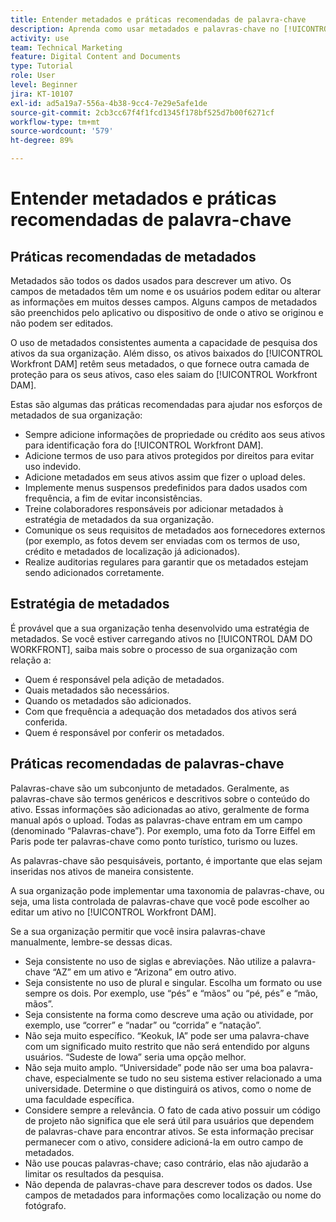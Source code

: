 ```yaml
---
title: Entender metadados e práticas recomendadas de palavra-chave
description: Aprenda como usar metadados e palavras-chave no [!UICONTROL Workfront DAM] para descrever um ativo e aumentar a capacidade de pesquisa dos ativos da sua organização.
activity: use
team: Technical Marketing
feature: Digital Content and Documents
type: Tutorial
role: User
level: Beginner
jira: KT-10107
exl-id: ad5a19a7-556a-4b38-9cc4-7e29e5afe1de
source-git-commit: 2cb3cc67f4f1fcd1345f178bf525d7b00f6271cf
workflow-type: tm+mt
source-wordcount: '579'
ht-degree: 89%

---
```


# Entender metadados e práticas recomendadas de palavra-chave

## Práticas recomendadas de metadados

Metadados são todos os dados usados para descrever um ativo. Os campos de metadados têm um nome e os usuários podem editar ou alterar as informações em muitos desses campos. Alguns campos de metadados são preenchidos pelo aplicativo ou dispositivo de onde o ativo se originou e não podem ser editados.

O uso de metadados consistentes aumenta a capacidade de pesquisa dos ativos da sua organização. Além disso, os ativos baixados do [!UICONTROL Workfront DAM] retêm seus metadados, o que fornece outra camada de proteção para os seus ativos, caso eles saiam do [!UICONTROL Workfront DAM].

Estas são algumas das práticas recomendadas para ajudar nos esforços de metadados de sua organização:

* Sempre adicione informações de propriedade ou crédito aos seus ativos para identificação fora do [!UICONTROL Workfront DAM].
* Adicione termos de uso para ativos protegidos por direitos para evitar uso indevido.
* Adicione metadados em seus ativos assim que fizer o upload deles.
* Implemente menus suspensos predefinidos para dados usados com frequência, a fim de evitar inconsistências.
* Treine colaboradores responsáveis por adicionar metadados à estratégia de metadados da sua organização.
* Comunique os seus requisitos de metadados aos fornecedores externos (por exemplo, as fotos devem ser enviadas com os termos de uso, crédito e metadados de localização já adicionados).
* Realize auditorias regulares para garantir que os metadados estejam sendo adicionados corretamente.

## Estratégia de metadados

É provável que a sua organização tenha desenvolvido uma estratégia de metadados. Se você estiver carregando ativos no [!UICONTROL DAM DO WORKFRONT], saiba mais sobre o processo de sua organização com relação a:

* Quem é responsável pela adição de metadados.
* Quais metadados são necessários.
* Quando os metadados são adicionados.
* Com que frequência a adequação dos metadados dos ativos será conferida.
* Quem é responsável por conferir os metadados.

## Práticas recomendadas de palavras-chave

Palavras-chave são um subconjunto de metadados. Geralmente, as palavras-chave são termos genéricos e descritivos sobre o conteúdo do ativo. Essas informações são adicionadas ao ativo, geralmente de forma manual após o upload. Todas as palavras-chave entram em um campo (denominado “Palavras-chave”). Por exemplo, uma foto da Torre Eiffel em Paris pode ter palavras-chave como ponto turístico, turismo ou luzes.

As palavras-chave são pesquisáveis, portanto, é importante que elas sejam inseridas nos ativos de maneira consistente.

A sua organização pode implementar uma taxonomia de palavras-chave, ou seja, uma lista controlada de palavras-chave que você pode escolher ao editar um ativo no [!UICONTROL Workfront DAM].

Se a sua organização permitir que você insira palavras-chave manualmente, lembre-se dessas dicas.

* Seja consistente no uso de siglas e abreviações. Não utilize a palavra-chave “AZ” em um ativo e “Arizona” em outro ativo.
* Seja consistente no uso de plural e singular. Escolha um formato ou use sempre os dois. Por exemplo, use “pés” e “mãos” ou “pé, pés” e “mão, mãos”.
* Seja consistente na forma como descreve uma ação ou atividade, por exemplo, use “correr” e “nadar” ou “corrida” e “natação”.
* Não seja muito específico. “Keokuk, IA” pode ser uma palavra-chave com um significado muito restrito que não será entendido por alguns usuários. “Sudeste de Iowa” seria uma opção melhor.
* Não seja muito amplo. “Universidade” pode não ser uma boa palavra-chave, especialmente se tudo no seu sistema estiver relacionado a uma universidade. Determine o que distinguirá os ativos, como o nome de uma faculdade específica.
* Considere sempre a relevância. O fato de cada ativo possuir um código de projeto não significa que ele será útil para usuários que dependem de palavras-chave para encontrar ativos. Se esta informação precisar permanecer com o ativo, considere adicioná-la em outro campo de metadados.
* Não use poucas palavras-chave; caso contrário, elas não ajudarão a limitar os resultados da pesquisa.
* Não dependa de palavras-chave para descrever todos os dados. Use campos de metadados para informações como localização ou nome do fotógrafo.
